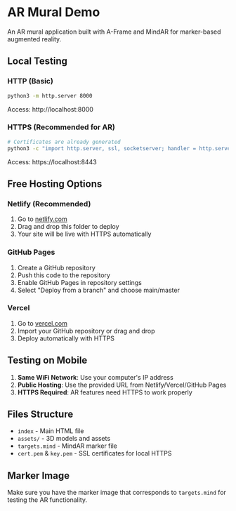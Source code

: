 # AR Mural Demo

An AR mural application built with A-Frame and MindAR for marker-based augmented reality.

## Local Testing

### HTTP (Basic)
```bash
python3 -m http.server 8000
```
Access: http://localhost:8000

### HTTPS (Recommended for AR)
```bash
# Certificates are already generated
python3 -c "import http.server, ssl, socketserver; handler = http.server.SimpleHTTPRequestHandler; httpd = socketserver.TCPServer(('', 8443), handler); httpd.socket = ssl.wrap_socket(httpd.socket, certfile='cert.pem', keyfile='key.pem', server_side=True); print('HTTPS server running on https://localhost:8443'); httpd.serve_forever()"
```
Access: https://localhost:8443

## Free Hosting Options

### Netlify (Recommended)
1. Go to [netlify.com](https://netlify.com)
2. Drag and drop this folder to deploy
3. Your site will be live with HTTPS automatically

### GitHub Pages
1. Create a GitHub repository
2. Push this code to the repository
3. Enable GitHub Pages in repository settings
4. Select "Deploy from a branch" and choose main/master

### Vercel
1. Go to [vercel.com](https://vercel.com)
2. Import your GitHub repository or drag and drop
3. Deploy automatically with HTTPS

## Testing on Mobile

1. **Same WiFi Network**: Use your computer's IP address
2. **Public Hosting**: Use the provided URL from Netlify/Vercel/GitHub Pages
3. **HTTPS Required**: AR features need HTTPS to work properly

## Files Structure
- `index` - Main HTML file
- `assets/` - 3D models and assets
- `targets.mind` - MindAR marker file
- `cert.pem` & `key.pem` - SSL certificates for local HTTPS

## Marker Image
Make sure you have the marker image that corresponds to `targets.mind` for testing the AR functionality. 